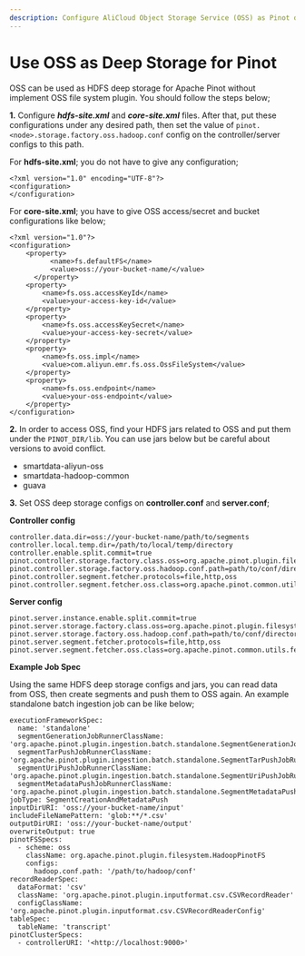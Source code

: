 ```yaml
---
description: Configure AliCloud Object Storage Service (OSS) as Pinot deep storage
---
```


# Use OSS as Deep Storage for Pinot

OSS can be used as HDFS deep storage for Apache Pinot without implement OSS file system plugin. You should follow the steps below;  
  
**1.** Configure _**hdfs-site.xml**_ and _**core-site.xml**_ files. After that, put these configurations under any desired path, then set the value of `pinot.<node>.storage.factory.oss.hadoop.conf` config on the controller/server configs to this path.

For **hdfs-site.xml**; you do not have to give any configuration;

```text
<?xml version="1.0" encoding="UTF-8"?>
<configuration>
</configuration>
```

For **core-site.xml**; you have to give OSS access/secret and bucket configurations like below;

```text
<?xml version="1.0"?>
<configuration>
    <property>
	      <name>fs.defaultFS</name>
	      <value>oss://your-bucket-name/</value>
	  </property>
    <property>
        <name>fs.oss.accessKeyId</name>
        <value>your-access-key-id</value>
    </property>
    <property>
        <name>fs.oss.accessKeySecret</name>
        <value>your-access-key-secret</value>
    </property>
    <property>
        <name>fs.oss.impl</name>
        <value>com.aliyun.emr.fs.oss.OssFileSystem</value>
    </property>
    <property>
        <name>fs.oss.endpoint</name>
        <value>your-oss-endpoint</value>
    </property>
</configuration>
```

**2.** In order to access OSS, find your HDFS jars related to OSS and put them under the `PINOT_DIR/lib`. You can use jars below but be careful about versions to avoid conflict.

* smartdata-aliyun-oss 
* smartdata-hadoop-common
* guava

**3.** Set OSS deep storage configs on **controller.conf** and **server.conf**;

**Controller config**

```text
controller.data.dir=oss://your-bucket-name/path/to/segments
controller.local.temp.dir=/path/to/local/temp/directory
controller.enable.split.commit=true
pinot.controller.storage.factory.class.oss=org.apache.pinot.plugin.filesystem.HadoopPinotFS
pinot.controller.storage.factory.oss.hadoop.conf.path=path/to/conf/directory/
pinot.controller.segment.fetcher.protocols=file,http,oss
pinot.controller.segment.fetcher.oss.class=org.apache.pinot.common.utils.fetcher.PinotFSSegmentFetcher
```

**Server config**

```text
pinot.server.instance.enable.split.commit=true
pinot.server.storage.factory.class.oss=org.apache.pinot.plugin.filesystem.HadoopPinotFS
pinot.server.storage.factory.oss.hadoop.conf.path=path/to/conf/directory/
pinot.server.segment.fetcher.protocols=file,http,oss
pinot.server.segment.fetcher.oss.class=org.apache.pinot.common.utils.fetcher.PinotFSSegmentFetcher
```

**Example Job Spec**

Using the same HDFS deep storage configs and jars, you can read data from OSS, then create segments and push them to OSS again. An example standalone batch ingestion job can be like below;

```text
executionFrameworkSpec:
  name: 'standalone'
  segmentGenerationJobRunnerClassName: 'org.apache.pinot.plugin.ingestion.batch.standalone.SegmentGenerationJobRunner'
  segmentTarPushJobRunnerClassName: 'org.apache.pinot.plugin.ingestion.batch.standalone.SegmentTarPushJobRunner'
  segmentUriPushJobRunnerClassName: 'org.apache.pinot.plugin.ingestion.batch.standalone.SegmentUriPushJobRunner'
  segmentMetadataPushJobRunnerClassName: 'org.apache.pinot.plugin.ingestion.batch.standalone.SegmentMetadataPushJobRunner'
jobType: SegmentCreationAndMetadataPush
inputDirURI: 'oss://your-bucket-name/input'
includeFileNamePattern: 'glob:**/*.csv'
outputDirURI: 'oss://your-bucket-name/output'
overwriteOutput: true
pinotFSSpecs:
  - scheme: oss
    className: org.apache.pinot.plugin.filesystem.HadoopPinotFS
    configs:
      hadoop.conf.path: '/path/to/hadoop/conf'
recordReaderSpec:
  dataFormat: 'csv'
  className: 'org.apache.pinot.plugin.inputformat.csv.CSVRecordReader'
  configClassName: 'org.apache.pinot.plugin.inputformat.csv.CSVRecordReaderConfig'
tableSpec:
  tableName: 'transcript'
pinotClusterSpecs:
  - controllerURI: '<http://localhost:9000>'

```

